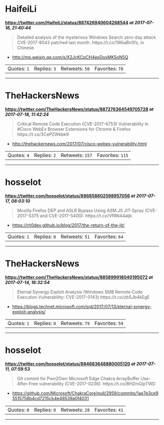 # HaifeiLi
**https://twitter.com/HaifeiLi/status/887426940604268544 _at 2017-07-18, 21:40:44_**
<blockquote>
Detailed analysis of the mysterious Windows Search zero-day attack CVE-2017-8543 patched last month. https://t.co/196iaBv0fz, in Chinese.
</blockquote>

* http://mp.weixin.qq.com/s/X2JcKCpCH4exDoxMK5oN5Q

<table><tr>
<td>Quotes: <code>1</code></td>
<td>Replies: <code>3</code></td>
<td>Retweets: <code>50</code></td>
<td>Favorites: <code>78</code></td>
</tr></table>

---

# TheHackersNews
**https://twitter.com/TheHackersNews/status/887276364549705728 _at 2017-07-18, 11:42:24_**
<blockquote>
Critical Remote Code Execution (CVE-2017-6753) Vulnerability in #Cisco WebEx Browser Extensions for Chrome &amp; Firefox https://t.co/3CePZWkbk9
</blockquote>

* http://thehackernews.com/2017/07/cisco-webex-vulnerability.html

<table><tr>
<td>Quotes: <code>4</code></td>
<td>Replies: <code>2</code></td>
<td>Retweets: <code>157</code></td>
<td>Favorites: <code>115</code></td>
</tr></table>

---

# hosselot
**https://twitter.com/hosselot/status/886858802598957056 _at 2017-07-17, 08:03:10_**
<blockquote>
Mozilla Firefox DEP and ASLR Bypass Using ASM.JS JIT-Spray (CVE-2017-5375 and CVE-2017-5400):
https://t.co/VfRN44aIjk
</blockquote>

* https://rh0dev.github.io/blog/2017/the-return-of-the-jit/

<table><tr>
<td>Quotes: <code>1</code></td>
<td>Replies: <code>0</code></td>
<td>Retweets: <code>51</code></td>
<td>Favorites: <code>64</code></td>
</tr></table>

---

# TheHackersNews
**https://twitter.com/TheHackersNews/status/885899918040195072 _at 2017-07-14, 16:32:54_**
<blockquote>
Eternal Synergy Exploit Analysis (Windows SMB Remote Code Execution Vulnerability: CVE-2017-0143) https://t.co/zbSJb4kEgE
</blockquote>

* https://blogs.technet.microsoft.com/srd/2017/07/13/eternal-synergy-exploit-analysis/

<table><tr>
<td>Quotes: <code>1</code></td>
<td>Replies: <code>0</code></td>
<td>Retweets: <code>79</code></td>
<td>Favorites: <code>59</code></td>
</tr></table>

---

# hosselot
**https://twitter.com/hosselot/status/884683648880005120 _at 2017-07-11, 07:59:53_**
<blockquote>
Git commit for Pwn2Own Microsoft Edge Chakra ArrayBuffer Use-After-Free vulnerability (CVE-2017-0236):
https://t.co/BHZmGipTWD
</blockquote>

* https://github.com/Microsoft/ChakraCore/pull/2959/commits/1ae7e3ce95515758b4cd7215cb4e48539a0f4031

<table><tr>
<td>Quotes: <code>0</code></td>
<td>Replies: <code>0</code></td>
<td>Retweets: <code>28</code></td>
<td>Favorites: <code>41</code></td>
</tr></table>

---

